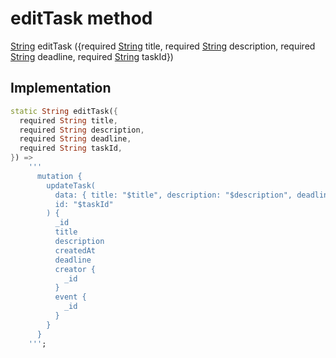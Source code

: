 


# editTask method








[String](https://api.flutter.dev/flutter/dart-core/String-class.html) editTask
({required [String](https://api.flutter.dev/flutter/dart-core/String-class.html) title, required [String](https://api.flutter.dev/flutter/dart-core/String-class.html) description, required [String](https://api.flutter.dev/flutter/dart-core/String-class.html) deadline, required [String](https://api.flutter.dev/flutter/dart-core/String-class.html) taskId})








## Implementation

```dart
static String editTask({
  required String title,
  required String description,
  required String deadline,
  required String taskId,
}) =>
    '''
      mutation {
        updateTask(
          data: { title: "$title", description: "$description", deadline: "$deadline" }
          id: "$taskId"
        ) {
          _id
          title
          description
          createdAt
          deadline
          creator {
            _id
          }
          event {
            _id
          }
        }
      }
    ''';
```







